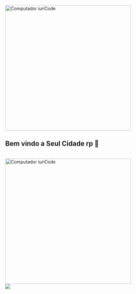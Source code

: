 <img src=".github/images/standard.png" min-width="400px" max-width="400px" width="400px" align="center" alt="Computador iuriCode">

## Bem vindo a Seul Cidade rp 🚀

<br>

<img src=".github/images/logo.png" min-width="400px" max-width="400px" width="400px" align="center" alt="Computador iuriCode">

<div><img src="https://capsule-render.vercel.app/api?type=waving&color=gradient&height=65&section=footer"/></div>
